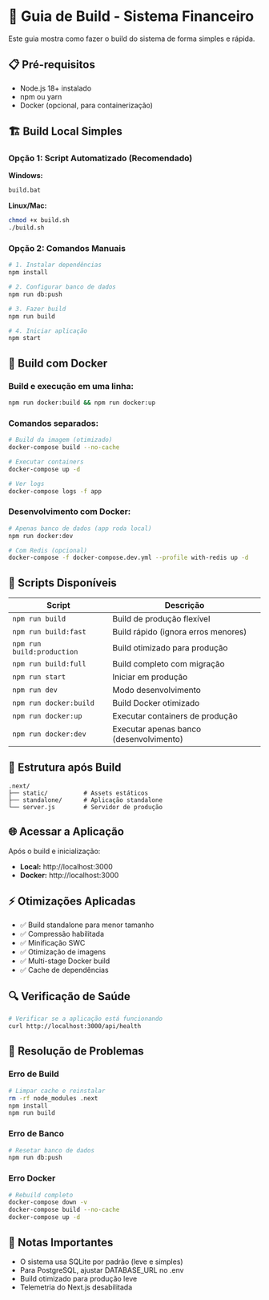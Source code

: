 # 🚀 Guia de Build - Sistema Financeiro

Este guia mostra como fazer o build do sistema de forma simples e rápida.

## 📋 Pré-requisitos

- Node.js 18+ instalado
- npm ou yarn
- Docker (opcional, para containerização)

## 🏗️ Build Local Simples

### Opção 1: Script Automatizado (Recomendado)

**Windows:**
```bash
build.bat
```

**Linux/Mac:**
```bash
chmod +x build.sh
./build.sh
```

### Opção 2: Comandos Manuais

```bash
# 1. Instalar dependências
npm install

# 2. Configurar banco de dados
npm run db:push

# 3. Fazer build
npm run build

# 4. Iniciar aplicação
npm start
```

## 🐳 Build com Docker

### Build e execução em uma linha:
```bash
npm run docker:build && npm run docker:up
```

### Comandos separados:
```bash
# Build da imagem (otimizado)
docker-compose build --no-cache

# Executar containers
docker-compose up -d

# Ver logs
docker-compose logs -f app
```

### Desenvolvimento com Docker:
```bash
# Apenas banco de dados (app roda local)
npm run docker:dev

# Com Redis (opcional)
docker-compose -f docker-compose.dev.yml --profile with-redis up -d
```

## 🔧 Scripts Disponíveis

| Script | Descrição |
|--------|-----------|
| `npm run build` | Build de produção flexível |
| `npm run build:fast` | Build rápido (ignora erros menores) |
| `npm run build:production` | Build otimizado para produção |
| `npm run build:full` | Build completo com migração |
| `npm run start` | Iniciar em produção |
| `npm run dev` | Modo desenvolvimento |
| `npm run docker:build` | Build Docker otimizado |
| `npm run docker:up` | Executar containers de produção |
| `npm run docker:dev` | Executar apenas banco (desenvolvimento) |

## 📁 Estrutura após Build

```
.next/
├── static/          # Assets estáticos
├── standalone/      # Aplicação standalone
└── server.js        # Servidor de produção
```

## 🌐 Acessar a Aplicação

Após o build e inicialização:
- **Local:** http://localhost:3000
- **Docker:** http://localhost:3000

## ⚡ Otimizações Aplicadas

- ✅ Build standalone para menor tamanho
- ✅ Compressão habilitada
- ✅ Minificação SWC
- ✅ Otimização de imagens
- ✅ Multi-stage Docker build
- ✅ Cache de dependências

## 🔍 Verificação de Saúde

```bash
# Verificar se a aplicação está funcionando
curl http://localhost:3000/api/health
```

## 🐛 Resolução de Problemas

### Erro de Build
```bash
# Limpar cache e reinstalar
rm -rf node_modules .next
npm install
npm run build
```

### Erro de Banco
```bash
# Resetar banco de dados
npm run db:push
```

### Erro Docker
```bash
# Rebuild completo
docker-compose down -v
docker-compose build --no-cache
docker-compose up -d
```

## 📝 Notas Importantes

- O sistema usa SQLite por padrão (leve e simples)
- Para PostgreSQL, ajustar DATABASE_URL no .env
- Build otimizado para produção leve
- Telemetria do Next.js desabilitada
